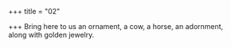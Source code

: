 +++
title = "02"

+++
Bring here to us an ornament, a cow, a horse, an adornment,  
along with golden jewelry.  